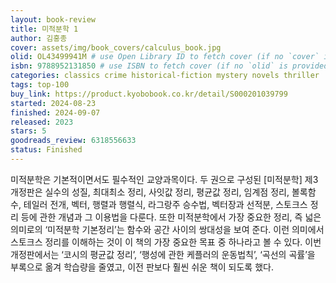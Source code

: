 ```yaml
---
layout: book-review
title: 미적분학 1
author: 김홍종
cover: assets/img/book_covers/calculus_book.jpg
olid: OL43499941M # use Open Library ID to fetch cover (if no `cover` is provided)
isbn: 9788952131850 # use ISBN to fetch cover (if no `olid` is provided, dashes are optional)
categories: classics crime historical-fiction mystery novels thriller
tags: top-100
buy_link: https://product.kyobobook.co.kr/detail/S000201039799
started: 2024-08-23
finished: 2024-09-07
released: 2023
stars: 5
goodreads_review: 6318556633
status: Finished
---
```


미적분학은 기본적이면서도 필수적인 교양과목이다. 두 권으로 구성된 [미적분학] 제3개정판은 실수의 성질, 최대최소 정리, 사잇값 정리, 평균값 정리, 임계점 정리, 볼록함수, 테일러 전개, 벡터, 행렬과 행렬식, 라그랑주 승수법, 벡터장과 선적분, 스토크스 정리 등에 관한 개념과 그 이용법을 다룬다. 또한 미적분학에서 가장 중요한 정리, 즉 넓은 의미로의 ‘미적분학 기본정리’는 함수와 공간 사이의 쌍대성을 보여 준다. 이런 의미에서 스토크스 정리를 이해하는 것이 이 책의 가장 중요한 목표 중 하나라고 볼 수 있다. 이번 개정판에서는 ‘코시의 평균값 정리’, ‘행성에 관한 케플러의 운동법칙’, ‘곡선의 곡률’을 부록으로 옮겨 학습량을 줄였고, 이전 판보다 훨씬 쉬운 책이 되도록 했다.
